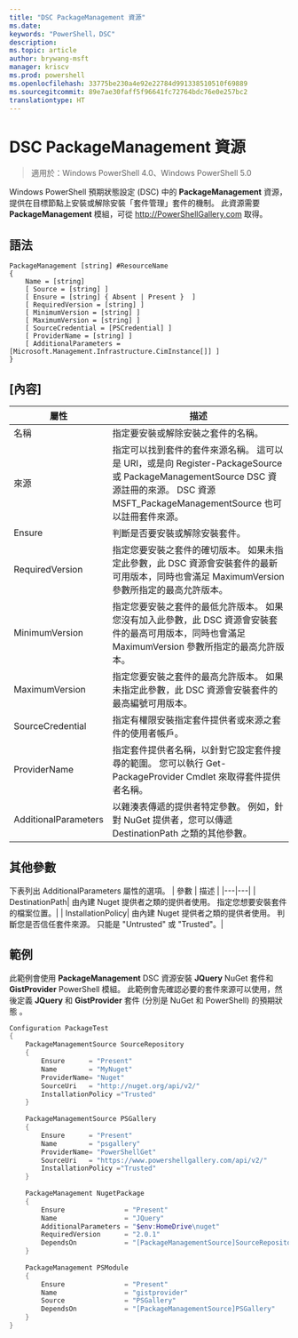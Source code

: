 ```yaml
---
title: "DSC PackageManagement 資源"
ms.date: 
keywords: "PowerShell，DSC"
description: 
ms.topic: article
author: brywang-msft
manager: kriscv
ms.prod: powershell
ms.openlocfilehash: 33775be230a4e92e22784d991338510510f69889
ms.sourcegitcommit: 89e7ae30faff5f96641fc72764bdc76e0e257bc2
translationtype: HT
---
```

# <a name="dsc-packagemanagement-resource"></a>DSC PackageManagement 資源

> 適用於：Windows PowerShell 4.0、Windows PowerShell 5.0

Windows PowerShell 預期狀態設定 (DSC) 中的 **PackageManagement** 資源，提供在目標節點上安裝或解除安裝「套件管理」套件的機制。 此資源需要 **PackageManagement** 模組，可從 http://PowerShellGallery.com 取得。

## <a name="syntax"></a>語法

```
PackageManagement [string] #ResourceName
{
    Name = [string]
    [ Source = [string] ]
    [ Ensure = [string] { Absent | Present }  ]
    [ RequiredVersion = [string] ]
    [ MinimumVersion = [string] ]
    [ MaximumVersion = [string] ]
    [ SourceCredential = [PSCredential] ]
    [ ProviderName = [string] ]
    [ AdditionalParameters = [Microsoft.Management.Infrastructure.CimInstance[]] ]
}
```

## <a name="properties"></a>[內容]
|  屬性  |  描述   | 
|---|---| 
| 名稱| 指定要安裝或解除安裝之套件的名稱。| 
| 來源| 指定可以找到套件的套件來源名稱。 這可以是 URI，或是向 Register-PackageSource 或 PackageManagementSource DSC 資源註冊的來源。 DSC 資源 MSFT_PackageManagementSource 也可以註冊套件來源。| 
| Ensure| 判斷是否要安裝或解除安裝套件。| 
| RequiredVersion| 指定您要安裝之套件的確切版本。 如果未指定此參數，此 DSC 資源會安裝套件的最新可用版本，同時也會滿足 MaximumVersion 參數所指定的最高允許版本。| 
| MinimumVersion| 指定您要安裝之套件的最低允許版本。 如果您沒有加入此參數，此 DSC 資源會安裝套件的最高可用版本，同時也會滿足 MaximumVersion 參數所指定的最高允許版本。| 
| MaximumVersion| 指定您要安裝之套件的最高允許版本。 如果未指定此參數，此 DSC 資源會安裝套件的最高編號可用版本。| 
| SourceCredential | 指定有權限安裝指定套件提供者或來源之套件的使用者帳戶。| 
| ProviderName| 指定套件提供者名稱，以針對它設定套件搜尋的範圍。 您可以執行 Get-PackageProvider Cmdlet 來取得套件提供者名稱。| 
| AdditionalParameters| 以雜湊表傳遞的提供者特定參數。 例如，針對 NuGet 提供者，您可以傳遞 DestinationPath 之類的其他參數。| 

## <a name="additional-parameters"></a>其他參數
下表列出 AdditionalParameters 屬性的選項。
|  參數  | 描述   | 
|---|---|
| DestinationPath| 由內建 Nuget 提供者之類的提供者使用。 指定您想要安裝套件的檔案位置。|
| InstallationPolicy| 由內建 Nuget 提供者之類的提供者使用。 判斷您是否信任套件來源。 只能是 "Untrusted" 或 "Trusted"。|

## <a name="example"></a>範例

此範例會使用 **PackageManagement** DSC 資源安裝 **JQuery** NuGet 套件和 **GistProvider** PowerShell 模組。 此範例會先確認必要的套件來源可以使用，然後定義 **JQuery** 和 **GistProvider** 套件 (分別是 NuGet 和 PowerShell) 的預期狀態 。

```powershell
Configuration PackageTest
{    
    PackageManagementSource SourceRepository 
    { 
        Ensure      = "Present" 
        Name        = "MyNuget" 
        ProviderName= "Nuget" 
        SourceUri   = "http://nuget.org/api/v2/"   
        InstallationPolicy ="Trusted" 
    }    
    
    PackageManagementSource PSGallery 
    { 
        Ensure      = "Present" 
        Name        = "psgallery" 
        ProviderName= "PowerShellGet" 
        SourceUri   = "https://www.powershellgallery.com/api/v2/"   
        InstallationPolicy ="Trusted" 
    } 
          
    PackageManagement NugetPackage 
    { 
        Ensure               = "Present"  
        Name                 = "JQuery"
        AdditionalParameters = "$env:HomeDrive\nuget"
        RequiredVersion      = "2.0.1" 
        DependsOn            = "[PackageManagementSource]SourceRepository" 
    }
    
    PackageManagement PSModule 
    { 
        Ensure               = "Present"  
        Name                 = "gistprovider"
        Source               = "PSGallery"
        DependsOn            = "[PackageManagementSource]PSGallery" 
    }
}
```